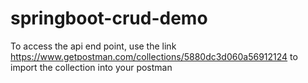 # springboot-crud-demo

To access the api end point, use the link https://www.getpostman.com/collections/5880dc3d060a56912124 to import the collection into your postman
